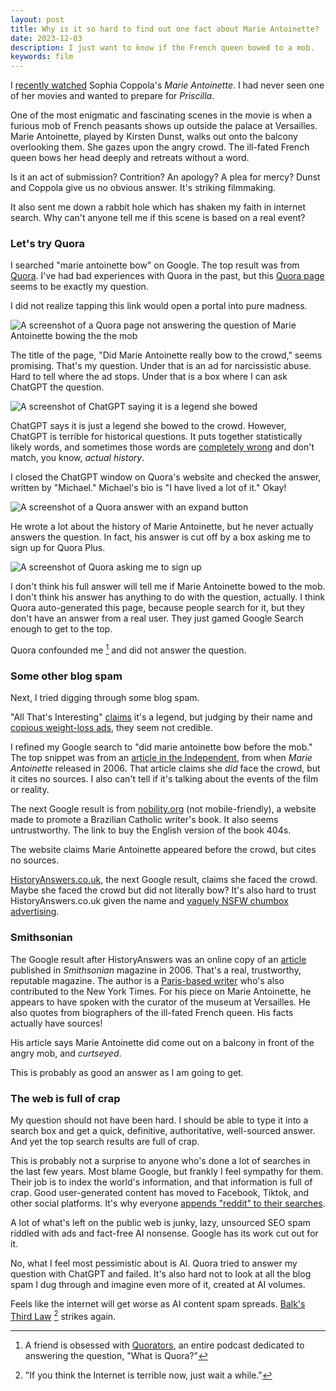 ```yaml
---
layout: post
title: Why is it so hard to find out one fact about Marie Antoinette?
date: 2023-12-03
description: I just want to know if the French queen bowed to a mob.
keywords: film
---
```


<script>
  import {base} from '$app/paths';
  import YoutubeEmbed from '$lib/components/youtube-embed.svelte'
</script>

I [recently watched](https://letterboxd.com/kyle_nazario/films/diary/for/2023/12/02/) Sophia Coppola's _Marie Antoinette_. I had never seen one of her movies and wanted to prepare for _Priscilla_.

One of the most enigmatic and fascinating scenes in the movie is when a furious mob of French peasants shows up outside the palace at Versailles. Marie Antoinette, played by Kirsten Dunst, walks out onto the balcony overlooking them. She gazes upon the angry crowd. The ill-fated French queen bows her head deeply and retreats without a word.

<YoutubeEmbed id="nYg5Xg5sgss" />

Is it an act of submission? Contrition? An apology? A plea for mercy? Dunst and Coppola give us no obvious answer. It's striking filmmaking.

It also sent me down a rabbit hole which has shaken my faith in internet search. Why can't anyone tell me if this scene is based on a real event?

### Let's try Quora

I searched "marie antoinette bow" on Google. The top result was from [Quora](https://www.quora.com). I've had bad experiences with Quora in the past, but this [Quora page](https://www.quora.com/Did-Marie-Antoinette-really-bow-to-the-crowd) seems to be exactly my question.

I did not realize tapping this link would open a portal into pure madness.

![A screenshot of a Quora page not answering the question of Marie Antoinette bowing the the mob](marie-search-2.webp)

The title of the page, "Did Marie Antoinette really bow to the crowd," seems promising. That's my question. Under that is an ad for narcissistic abuse. Hard to tell where the ad stops. Under that is a box where I can ask ChatGPT the question.

![A screenshot of ChatGPT saying it is a legend she bowed](marie-search-3.webp)

ChatGPT says it is just a legend she bowed to the crowd. However, ChatGPT is terrible for historical questions. It puts together statistically likely words, and sometimes those words are [completely wrong](https://stratechery.com/2022/ai-homework/) and don't match, you know, _actual history_.

I closed the ChatGPT window on Quora's website and checked the answer, written by "Michael." Michael's bio is "I have lived a lot of it." Okay!

![A screenshot of a Quora answer with an expand button](marie-search-4.webp)

He wrote a lot about the history of Marie Antoinette, but he never actually answers the question. In fact, his answer is cut off by a box asking me to sign up for Quora Plus.

![A screenshot of Quora asking me to sign up](marie-search-5.webp)

I don't think his full answer will tell me if Marie Antoinette bowed to the mob. I don't think his answer has anything to do with the question, actually. I think Quora auto-generated this page, because people search for it, but they don't have an answer from a real user. They just gamed Google Search enough to get to the top.

Quora confounded me [^1] and did not answer the question.

### Some other blog spam

Next, I tried digging through some blog spam.

"All That's Interesting" [claims](https://allthatsinteresting.com/marie-antoinette-death) it's a legend, but judging by their name and [copious weight-loss ads]({base}/img/marie-search-6.webp), they seem not credible.

I refined my Google search to "did marie antoinette bow before the mob." The top snippet was from an [article in the Independent](https://www.independent.co.uk/arts-entertainment/films/features/queen-fatale-there-s-something-about-marie-6230917.html), from when _Marie Antoinette_ released in 2006. That article claims she _did_ face the crowd, but it cites no sources. I also can't tell if it's talking about the events of the film or reality.

The next Google result is from [nobility.org](https://nobility.org/2012/03/marie-antoinette-alone/) (not mobile-friendly), a website made to promote a Brazilian Catholic writer's book. It also seems untrustworthy. The link to buy the English version of the book 404s.

The website claims Marie Antoinette appeared before the crowd, but cites no sources.

[HistoryAnswers.co.uk](https://www.historyanswers.co.uk/kings-queens/marie-antoinette-the-hated-queen/), the next Google result, claims she faced the crowd. Maybe she faced the crowd but did not literally bow? It's also hard to trust HistoryAnswers.co.uk given the name and [vaguely NSFW chumbox advertising]({base}/img/marie-search-7.webp).

### Smithsonian

The Google result after HistoryAnswers was an online copy of an [article](https://www.smithsonianmag.com/history/marie-antoinette-134629573/) published in _Smithsonian_ magazine in 2006. That's a real, trustworthy, reputable magazine. The author is a [Paris-based writer](https://www.smithsonianmag.com/author/richard-covington/) who's also contributed to the New York Times. For his piece on Marie Antoinette, he appears to have spoken with the curator of the museum at Versailles. He also quotes from biographers of the ill-fated French queen. His facts actually have sources!

His article says Marie Antoinette did come out on a balcony in front of the angry mob, and _curtseyed_.

This is probably as good an answer as I am going to get.

### The web is full of crap

My question should not have been hard. I should be able to type it into a search box and get a quick, definitive, authoritative, well-sourced answer. And yet the top search results are full of crap.

This is probably not a surprise to anyone who's done a lot of searches in the last few years. Most blame Google, but frankly I feel sympathy for them. Their job is to index the world's information, and that information is full of crap. Good user-generated content has moved to Facebook, Tiktok, and other social platforms. It's why everyone [appends "reddit" to their searches](https://old.reddit.com/r/CasualConversation/comments/r2020w/does_anyone_else_google_something_and_add_reddit/).

A lot of what's left on the public web is junky, lazy, unsourced SEO spam riddled with ads and fact-free AI nonsense. Google has its work cut out for it.

No, what I feel most pessimistic about is AI. Quora tried to answer my question with ChatGPT and failed. It's also hard not to look at all the blog spam I dug through and imagine even more of it, created at AI volumes.

Feels like the internet will get worse as AI content spam spreads. [Balk's Third Law](https://www.theawl.com/2016/11/the-spirit-of-the-internet/) [^2] strikes again.

[^1]: A friend is obsessed with [Quorators](https://www.youtube.com/channel/UChmiXKcdz-YDi7Ti73cR5VA), an entire podcast dedicated to answering the question, "What is Quora?"
[^2]: "If you think the Internet is terrible now, just wait a while."
